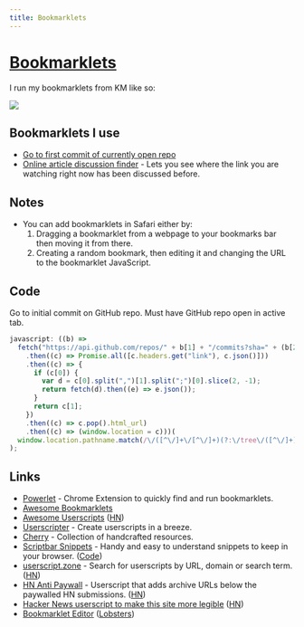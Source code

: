 ```yaml
---
title: Bookmarklets
---
```


# [Bookmarklets](http://en.wikipedia.org/wiki/Bookmarklet)

I run my bookmarklets from KM like so:

![](https://i.imgur.com/UIQNrjr.png)

## Bookmarklets I use

- [Go to first commit of currently open repo](#code)
- [Online article discussion finder](https://github.com/theoretick/discuss-it) - Lets you see where the link you are watching right now has been discussed before.

## Notes

- You can add bookmarklets in Safari either by:
  1. Dragging a bookmarklet from a webpage to your bookmarks bar then moving it from there.
  2. Creating a random bookmark, then editing it and changing the URL to the bookmarklet JavaScript.

## Code

Go to initial commit on GitHub repo. Must have GitHub repo open in active tab.

```js
javascript: ((b) =>
  fetch("https://api.github.com/repos/" + b[1] + "/commits?sha=" + (b[2] || ""))
    .then((c) => Promise.all([c.headers.get("link"), c.json()]))
    .then((c) => {
      if (c[0]) {
        var d = c[0].split(",")[1].split(";")[0].slice(2, -1);
        return fetch(d).then((e) => e.json());
      }
      return c[1];
    })
    .then((c) => c.pop().html_url)
    .then((c) => (window.location = c)))(
  window.location.pathname.match(/\/([^\/]+\/[^\/]+)(?:\/tree\/([^\/]+))?/)
);
```

## Links

- [Powerlet](https://github.com/anthonyec/powerlet) - Chrome Extension to quickly find and run bookmarklets.
- [Awesome Bookmarklets](https://github.com/marcobiedermann/awesome-bookmarklets)
- [Awesome Userscripts](https://github.com/bvolpato/awesome-userscripts) ([HN](https://news.ycombinator.com/item?id=29054673))
- [Userscripter](https://github.com/SimonAlling/userscripter) - Create userscripts in a breeze.
- [Cherry](https://github.com/kidonng/cherry) - Collection of handcrafted resources.
- [Scriptbar Snippets](https://scriptbar-snippets.tryapp.us/) - Handy and easy to understand snippets to keep in your browser. ([Code](https://github.com/datduyng/scriptbar-snippets))
- [userscript.zone](https://www.userscript.zone/) - Search for userscripts by URL, domain or search term. ([HN](https://news.ycombinator.com/item?id=31566061))
- [HN Anti Paywall](https://github.com/MostlyEmre/hn-anti-paywall) - Userscript that adds archive URLs below the paywalled HN submissions. ([HN](https://news.ycombinator.com/item?id=33794672))
- [Hacker News userscript to make this site more legible](https://github.com/mgladdish/website-customisations/tree/main/news.ycombinator.com) ([HN](https://news.ycombinator.com/item?id=34037462))
- [Bookmarklet Editor](https://www.gibney.org/bookmarklet_editor) ([Lobsters](https://lobste.rs/s/3jgneb/my_bookmarklet_editor))
